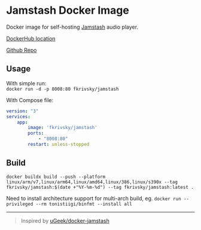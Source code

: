 # Jamstash Docker Image

Docker image for self-hosting [Jamstash](https://github.com/tsquillario/Jamstash) audio player.  

[DockerHub location](https://hub.docker.com/r/fkrivsky/jamstash)

[Github Repo](https://github.com/fkrivsky/jamstash-docker)

## Usage

With simple run:  
`docker run -d -p 8008:80 fkrivsky/jamstash`

With Compose file:  

```yaml
version: "3"
services:
    app:
        image: 'fkrivsky/jamstash'
        ports:
            - "8008:80"
        restart: unless-stopped
```

## Build

`docker buildx build --push --platform linux/arm/v7,linux/arm64,linux/amd64,linux/386,linux/s390x --tag fkrivsky/jamstash:$(date +"%Y-%m-%d") --tag fkrivsky/jamstash:latest .`

Need to install architecture support for multi-arch build, eg. `docker run --privileged --rm tonistiigi/binfmt --install all`

---
> Inspired by [uGeek/docker-jamstash](https://github.com/uGeek/docker-jamstash)
